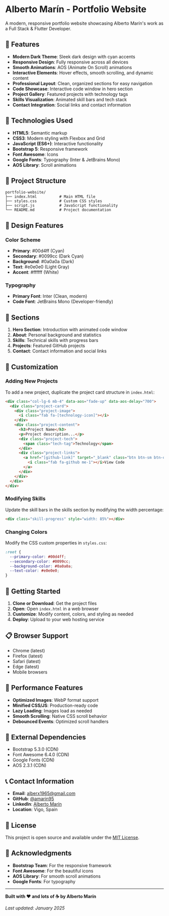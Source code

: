 # Alberto Marín - Portfolio Website

A modern, responsive portfolio website showcasing Alberto Marín's work as a Full Stack & Flutter Developer.

## 🌟 Features

- **Modern Dark Theme**: Sleek dark design with cyan accents
- **Responsive Design**: Fully responsive across all devices
- **Smooth Animations**: AOS (Animate On Scroll) animations
- **Interactive Elements**: Hover effects, smooth scrolling, and dynamic content
- **Professional Layout**: Clean, organized sections for easy navigation
- **Code Showcase**: Interactive code window in hero section
- **Project Gallery**: Featured projects with technology tags
- **Skills Visualization**: Animated skill bars and tech stack
- **Contact Integration**: Social links and contact information

## 🚀 Technologies Used

- **HTML5**: Semantic markup
- **CSS3**: Modern styling with Flexbox and Grid
- **JavaScript (ES6+)**: Interactive functionality
- **Bootstrap 5**: Responsive framework
- **Font Awesome**: Icons
- **Google Fonts**: Typography (Inter & JetBrains Mono)
- **AOS Library**: Scroll animations

## 📁 Project Structure

```
portfolio-website/
├── index.html          # Main HTML file
├── styles.css          # Custom CSS styles
├── script.js           # JavaScript functionality
└── README.md           # Project documentation
```

## 🎨 Design Features

### Color Scheme
- **Primary**: #00d4ff (Cyan)
- **Secondary**: #0099cc (Dark Cyan)
- **Background**: #0a0a0a (Dark)
- **Text**: #e0e0e0 (Light Gray)
- **Accent**: #ffffff (White)

### Typography
- **Primary Font**: Inter (Clean, modern)
- **Code Font**: JetBrains Mono (Developer-friendly)

## 📱 Sections

1. **Hero Section**: Introduction with animated code window
2. **About**: Personal background and statistics
3. **Skills**: Technical skills with progress bars
4. **Projects**: Featured GitHub projects
5. **Contact**: Contact information and social links

## 🔧 Customization

### Adding New Projects
To add a new project, duplicate the project card structure in `index.html`:

```html
<div class="col-lg-6 mb-4" data-aos="fade-up" data-aos-delay="700">
  <div class="project-card">
    <div class="project-image">
      <i class="fab fa-[technology-icon]"></i>
    </div>
    <div class="project-content">
      <h3>Project Name</h3>
      <p>Project description...</p>
      <div class="project-tech">
        <span class="tech-tag">Technology</span>
      </div>
      <div class="project-links">
        <a href="[github-link]" target="_blank" class="btn btn-sm btn-outline-primary">
          <i class="fab fa-github me-1"></i>View Code
        </a>
      </div>
    </div>
  </div>
</div>
```

### Modifying Skills
Update the skill bars in the skills section by modifying the width percentage:

```html
<div class="skill-progress" style="width: 85%"></div>
```

### Changing Colors
Modify the CSS custom properties in `styles.css`:

```css
:root {
  --primary-color: #00d4ff;
  --secondary-color: #0099cc;
  --background-color: #0a0a0a;
  --text-color: #e0e0e0;
}
```

## 🚀 Getting Started

1. **Clone or Download**: Get the project files
2. **Open**: Open `index.html` in a web browser
3. **Customize**: Modify content, colors, and styling as needed
4. **Deploy**: Upload to your web hosting service

## 📋 Browser Support

- Chrome (latest)
- Firefox (latest)
- Safari (latest)
- Edge (latest)
- Mobile browsers

## 🎯 Performance Features

- **Optimized Images**: WebP format support
- **Minified CSS/JS**: Production-ready code
- **Lazy Loading**: Images load as needed
- **Smooth Scrolling**: Native CSS scroll behavior
- **Debounced Events**: Optimized scroll handlers

## 🔗 External Dependencies

- Bootstrap 5.3.0 (CDN)
- Font Awesome 6.4.0 (CDN)
- Google Fonts (CDN)
- AOS 2.3.1 (CDN)

## 📞 Contact Information

- **Email**: alberx1965@gmail.com
- **GitHub**: [@amarin95](https://github.com/amarin95)
- **LinkedIn**: [Alberto Marín](https://www.linkedin.com/in/amarin95/)
- **Location**: Vigo, Spain

## 📄 License

This project is open source and available under the [MIT License](LICENSE).

## 🙏 Acknowledgments

- **Bootstrap Team**: For the responsive framework
- **Font Awesome**: For the beautiful icons
- **AOS Library**: For smooth scroll animations
- **Google Fonts**: For typography

---

**Built with ❤️ and lots of ☕ by Alberto Marín**

*Last updated: January 2025* 